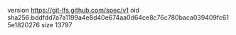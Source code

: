version https://git-lfs.github.com/spec/v1
oid sha256:bddfdd7a7a1199a4e8d40e674aa0d64ce8c76c780baca039409fc615e1820276
size 13797
